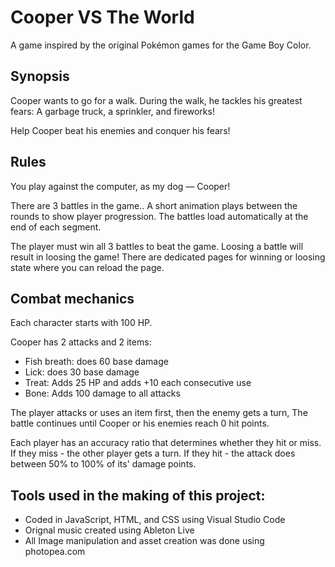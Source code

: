 # Cooper VS The World
A game inspired by the original Pokémon games for the Game Boy Color.

## Synopsis 
Cooper wants to go for a walk.
During the walk, he tackles his greatest fears:
A garbage truck, a sprinkler, and fireworks!

Help Cooper beat his enemies and conquer his fears!

## Rules
You play against the computer, as my dog — Cooper!

There are 3 battles in the game..
A short animation plays between the rounds to show player progression.
The battles load automatically at the end of each segment.

The player must win all 3 battles to beat the game.
Loosing a battle will result in loosing the game!
There are dedicated pages for winning or loosing state where you can reload the page. 

## Combat mechanics
Each character starts with 100 HP.

Cooper has 2 attacks and 2 items: 
- Fish breath: does 60 base damage
- Lick: does 30 base damage
- Treat: Adds 25 HP and adds +10 each consecutive use
- Bone: Adds 100 damage to all attacks 

The player attacks or uses an item first, then the enemy gets a turn,
The battle continues until Cooper or his enemies reach 0 hit points.

Each player has an accuracy ratio that determines whether they hit or miss.
If they miss - the other player gets a turn.
If they hit - the attack does between 50% to 100% of its' damage points.

## Tools used in the making of this project:
- Coded in JavaScript, HTML, and CSS using Visual Studio Code
- Orignal music created using Ableton Live
- All Image manipulation and asset creation was done using photopea.com